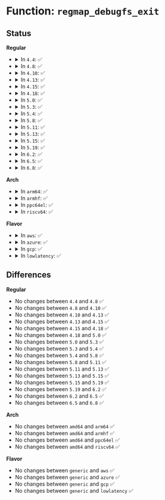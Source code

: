 # Function: <code>regmap_debugfs_exit</code>

## Status
<b>Regular</b>
<ul>
<li>
<details>
<summary>In <code>4.4</code>: ✅</summary>

```c
void regmap_debugfs_exit(struct regmap *map);
```

**Collision:** Unique Global

**Inline:** No

**Transformation:** False

**Instances:**

```
In drivers/base/regmap/regmap-debugfs.c (ffffffff8156a550)
Location: drivers/base/regmap/regmap-debugfs.c:636
Inline: False
Direct callers:
  - drivers/base/regmap/regmap.c:regmap_attach_dev
  - drivers/base/regmap/regmap.c:regmap_reinit_cache
  - drivers/base/regmap/regmap.c:regmap_exit
```
**Symbols:**

```
ffffffff8156a550-ffffffff8156a639: regmap_debugfs_exit (STB_GLOBAL)
```
</details>
</li>
<li>
<details>
<summary>In <code>4.8</code>: ✅</summary>

```c
void regmap_debugfs_exit(struct regmap *map);
```

**Collision:** Unique Global

**Inline:** No

**Transformation:** False

**Instances:**

```
In drivers/base/regmap/regmap-debugfs.c (ffffffff815bf0f0)
Location: drivers/base/regmap/regmap-debugfs.c:603
Inline: False
Direct callers:
  - drivers/base/regmap/regmap.c:regmap_exit
  - drivers/base/regmap/regmap.c:regmap_reinit_cache
  - drivers/base/regmap/regmap.c:regmap_attach_dev
```
**Symbols:**

```
ffffffff815bf0f0-ffffffff815bf1d3: regmap_debugfs_exit (STB_GLOBAL)
```
</details>
</li>
<li>
<details>
<summary>In <code>4.10</code>: ✅</summary>

```c
void regmap_debugfs_exit(struct regmap *map);
```

**Collision:** Unique Global

**Inline:** No

**Transformation:** False

**Instances:**

```
In drivers/base/regmap/regmap-debugfs.c (ffffffff815ee500)
Location: drivers/base/regmap/regmap-debugfs.c:613
Inline: False
Direct callers:
  - drivers/base/regmap/regmap.c:regmap_exit
  - drivers/base/regmap/regmap.c:regmap_reinit_cache
  - drivers/base/regmap/regmap.c:regmap_attach_dev
```
**Symbols:**

```
ffffffff815ee500-ffffffff815ee5e3: regmap_debugfs_exit (STB_GLOBAL)
```
</details>
</li>
<li>
<details>
<summary>In <code>4.13</code>: ✅</summary>

```c
void regmap_debugfs_exit(struct regmap *map);
```

**Collision:** Unique Global

**Inline:** No

**Transformation:** False

**Instances:**

```
In drivers/base/regmap/regmap-debugfs.c (ffffffff81602700)
Location: drivers/base/regmap/regmap-debugfs.c:613
Inline: False
Direct callers:
  - drivers/base/regmap/regmap.c:regmap_exit
  - drivers/base/regmap/regmap.c:regmap_reinit_cache
  - drivers/base/regmap/regmap.c:regmap_attach_dev
```
**Symbols:**

```
ffffffff81602700-ffffffff816027e5: regmap_debugfs_exit (STB_GLOBAL)
```
</details>
</li>
<li>
<details>
<summary>In <code>4.15</code>: ✅</summary>

```c
void regmap_debugfs_exit(struct regmap *map);
```

**Collision:** Unique Global

**Inline:** No

**Transformation:** False

**Instances:**

```
In drivers/base/regmap/regmap-debugfs.c (ffffffff8166aac0)
Location: drivers/base/regmap/regmap-debugfs.c:613
Inline: False
Direct callers:
  - drivers/base/regmap/regmap.c:regmap_exit
  - drivers/base/regmap/regmap.c:regmap_reinit_cache
  - drivers/base/regmap/regmap.c:regmap_attach_dev
```
**Symbols:**

```
ffffffff8166aac0-ffffffff8166aba5: regmap_debugfs_exit (STB_GLOBAL)
```
</details>
</li>
<li>
<details>
<summary>In <code>4.18</code>: ✅</summary>

```c
void regmap_debugfs_exit(struct regmap *map);
```

**Collision:** Unique Global

**Inline:** No

**Transformation:** False

**Instances:**

```
In drivers/base/regmap/regmap-debugfs.c (ffffffff816a64c0)
Location: drivers/base/regmap/regmap-debugfs.c:641
Inline: False
Direct callers:
  - drivers/base/regmap/regmap.c:regmap_exit
  - drivers/base/regmap/regmap.c:regmap_reinit_cache
  - drivers/base/regmap/regmap.c:regmap_attach_dev
```
**Symbols:**

```
ffffffff816a64c0-ffffffff816a65a5: regmap_debugfs_exit (STB_GLOBAL)
```
</details>
</li>
<li>
<details>
<summary>In <code>5.0</code>: ✅</summary>

```c
void regmap_debugfs_exit(struct regmap *map);
```

**Collision:** Unique Global

**Inline:** No

**Transformation:** False

**Instances:**

```
In drivers/base/regmap/regmap-debugfs.c (ffffffff816c7000)
Location: drivers/base/regmap/regmap-debugfs.c:631
Inline: False
Direct callers:
  - drivers/base/regmap/regmap.c:regmap_exit
  - drivers/base/regmap/regmap.c:regmap_reinit_cache
  - drivers/base/regmap/regmap.c:regmap_attach_dev
```
**Symbols:**

```
ffffffff816c7000-ffffffff816c70e5: regmap_debugfs_exit (STB_GLOBAL)
```
</details>
</li>
<li>
<details>
<summary>In <code>5.3</code>: ✅</summary>

```c
void regmap_debugfs_exit(struct regmap *map);
```

**Collision:** Unique Global

**Inline:** No

**Transformation:** False

**Instances:**

```
In drivers/base/regmap/regmap-debugfs.c (ffffffff817021a0)
Location: drivers/base/regmap/regmap-debugfs.c:647
Inline: False
Direct callers:
  - drivers/base/regmap/regmap.c:regmap_exit
  - drivers/base/regmap/regmap.c:regmap_reinit_cache
  - drivers/base/regmap/regmap.c:regmap_attach_dev
```
**Symbols:**

```
ffffffff817021a0-ffffffff81702287: regmap_debugfs_exit (STB_GLOBAL)
```
</details>
</li>
<li>
<details>
<summary>In <code>5.4</code>: ✅</summary>

```c
void regmap_debugfs_exit(struct regmap *map);
```

**Collision:** Unique Global

**Inline:** No

**Transformation:** False

**Instances:**

```
In drivers/base/regmap/regmap-debugfs.c (ffffffff81726540)
Location: drivers/base/regmap/regmap-debugfs.c:639
Inline: False
Direct callers:
  - drivers/base/regmap/regmap.c:regmap_exit
  - drivers/base/regmap/regmap.c:regmap_reinit_cache
  - drivers/base/regmap/regmap.c:regmap_attach_dev
```
**Symbols:**

```
ffffffff81726540-ffffffff81726627: regmap_debugfs_exit (STB_GLOBAL)
```
</details>
</li>
<li>
<details>
<summary>In <code>5.8</code>: ✅</summary>

```c
void regmap_debugfs_exit(struct regmap *map);
```

**Collision:** Unique Global

**Inline:** No

**Transformation:** False

**Instances:**

```
In drivers/base/regmap/regmap-debugfs.c (ffffffff817e2950)
Location: drivers/base/regmap/regmap-debugfs.c:651
Inline: False
Direct callers:
  - drivers/base/regmap/regmap.c:regmap_exit
  - drivers/base/regmap/regmap.c:regmap_reinit_cache
  - drivers/base/regmap/regmap.c:__regmap_init
```
**Symbols:**

```
ffffffff817e2950-ffffffff817e2a8d: regmap_debugfs_exit (STB_GLOBAL)
```
</details>
</li>
<li>
<details>
<summary>In <code>5.11</code>: ✅</summary>

```c
void regmap_debugfs_exit(struct regmap *map);
```

**Collision:** Unique Global

**Inline:** No

**Transformation:** False

**Instances:**

```
In drivers/base/regmap/regmap-debugfs.c (ffffffff817f7680)
Location: drivers/base/regmap/regmap-debugfs.c:655
Inline: False
Direct callers:
  - drivers/base/regmap/regmap.c:regmap_exit
  - drivers/base/regmap/regmap.c:regmap_reinit_cache
```
**Symbols:**

```
ffffffff817f7680-ffffffff817f77bd: regmap_debugfs_exit (STB_GLOBAL)
```
</details>
</li>
<li>
<details>
<summary>In <code>5.13</code>: ✅</summary>

```c
void regmap_debugfs_exit(struct regmap *map);
```

**Collision:** Unique Global

**Inline:** No

**Transformation:** False

**Instances:**

```
In drivers/base/regmap/regmap-debugfs.c (ffffffff817dbe10)
Location: drivers/base/regmap/regmap-debugfs.c:655
Inline: False
Direct callers:
  - drivers/base/regmap/regmap.c:regmap_exit
  - drivers/base/regmap/regmap.c:regmap_reinit_cache
```
**Symbols:**

```
ffffffff817dbe10-ffffffff817dbf58: regmap_debugfs_exit (STB_GLOBAL)
```
</details>
</li>
<li>
<details>
<summary>In <code>5.15</code>: ✅</summary>

```c
void regmap_debugfs_exit(struct regmap *map);
```

**Collision:** Unique Global

**Inline:** No

**Transformation:** False

**Instances:**

```
In drivers/base/regmap/regmap-debugfs.c (ffffffff81867770)
Location: drivers/base/regmap/regmap-debugfs.c:655
Inline: False
Direct callers:
  - drivers/base/regmap/regmap.c:regmap_exit
  - drivers/base/regmap/regmap.c:regmap_reinit_cache
```
**Symbols:**

```
ffffffff81867770-ffffffff818678b8: regmap_debugfs_exit (STB_GLOBAL)
```
</details>
</li>
<li>
<details>
<summary>In <code>5.19</code>: ✅</summary>

```c
void regmap_debugfs_exit(struct regmap *map);
```

**Collision:** Unique Global

**Inline:** No

**Transformation:** False

**Instances:**

```
In drivers/base/regmap/regmap-debugfs.c (ffffffff819afe60)
Location: drivers/base/regmap/regmap-debugfs.c:655
Inline: False
Direct callers:
  - drivers/base/regmap/regmap.c:regmap_exit
  - drivers/base/regmap/regmap.c:regmap_reinit_cache
```
**Symbols:**

```
ffffffff819afe60-ffffffff819affc0: regmap_debugfs_exit (STB_GLOBAL)
```
</details>
</li>
<li>
<details>
<summary>In <code>6.2</code>: ✅</summary>

```c
void regmap_debugfs_exit(struct regmap *map);
```

**Collision:** Unique Global

**Inline:** No

**Transformation:** False

**Instances:**

```
In drivers/base/regmap/regmap-debugfs.c (ffffffff81b23b50)
Location: drivers/base/regmap/regmap-debugfs.c:655
Inline: False
Direct callers:
  - drivers/base/regmap/regmap.c:regmap_exit
  - drivers/base/regmap/regmap.c:regmap_reinit_cache
```
**Symbols:**

```
ffffffff81b23b50-ffffffff81b23cb0: regmap_debugfs_exit (STB_GLOBAL)
```
</details>
</li>
<li>
<details>
<summary>In <code>6.5</code>: ✅</summary>

```c
void regmap_debugfs_exit(struct regmap *map);
```

**Collision:** Unique Global

**Inline:** No

**Transformation:** False

**Instances:**

```
In drivers/base/regmap/regmap-debugfs.c (ffffffff81b73c70)
Location: drivers/base/regmap/regmap-debugfs.c:666
Inline: False
Direct callers:
  - drivers/base/regmap/regmap.c:regmap_exit
  - drivers/base/regmap/regmap.c:regmap_reinit_cache
```
**Symbols:**

```
ffffffff81b73c70-ffffffff81b73dd0: regmap_debugfs_exit (STB_GLOBAL)
```
</details>
</li>
<li>
<details>
<summary>In <code>6.8</code>: ✅</summary>

```c
void regmap_debugfs_exit(struct regmap *map);
```

**Collision:** Unique Global

**Inline:** No

**Transformation:** False

**Instances:**

```
In drivers/base/regmap/regmap-debugfs.c (ffffffff81bc7ac0)
Location: drivers/base/regmap/regmap-debugfs.c:666
Inline: False
Direct callers:
  - drivers/base/regmap/regmap.c:regmap_exit
  - drivers/base/regmap/regmap.c:regmap_reinit_cache
```
**Symbols:**

```
ffffffff81bc7ac0-ffffffff81bc7c20: regmap_debugfs_exit (STB_GLOBAL)
```
</details>
</li>
</ul>
<b>Arch</b>
<ul>
<li>
<details>
<summary>In <code>arm64</code>: ✅</summary>

```c
void regmap_debugfs_exit(struct regmap *map);
```

**Collision:** Unique Global

**Inline:** No

**Transformation:** False

**Instances:**

```
In drivers/base/regmap/regmap-debugfs.c (ffff80001091b570)
Location: drivers/base/regmap/regmap-debugfs.c:639
Inline: False
Direct callers:
  - drivers/base/regmap/regmap.c:regmap_exit
  - drivers/base/regmap/regmap.c:regmap_reinit_cache
  - drivers/base/regmap/regmap.c:regmap_attach_dev
```
**Symbols:**

```
ffff80001091b570-ffff80001091b674: regmap_debugfs_exit (STB_GLOBAL)
```
</details>
</li>
<li>
<details>
<summary>In <code>armhf</code>: ✅</summary>

```c
void regmap_debugfs_exit(struct regmap *map);
```

**Collision:** Unique Global

**Inline:** No

**Transformation:** False

**Instances:**

```
In drivers/base/regmap/regmap-debugfs.c (c0a00fb4)
Location: drivers/base/regmap/regmap-debugfs.c:639
Inline: False
Direct callers:
  - drivers/base/regmap/regmap.c:regmap_exit
  - drivers/base/regmap/regmap.c:regmap_reinit_cache
  - drivers/base/regmap/regmap.c:regmap_attach_dev
```
**Symbols:**

```
c0a00fb4-c0a01084: regmap_debugfs_exit (STB_GLOBAL)
```
</details>
</li>
<li>
<details>
<summary>In <code>ppc64el</code>: ✅</summary>

```c
void regmap_debugfs_exit(struct regmap *map);
```

**Collision:** Unique Global

**Inline:** No

**Transformation:** False

**Instances:**

```
In drivers/base/regmap/regmap-debugfs.c (c0000000009bfa90)
Location: drivers/base/regmap/regmap-debugfs.c:639
Inline: False
Direct callers:
  - drivers/base/regmap/regmap.c:regmap_exit
  - drivers/base/regmap/regmap.c:regmap_reinit_cache
  - drivers/base/regmap/regmap.c:regmap_attach_dev
```
**Symbols:**

```
c0000000009bfa90-c0000000009bfc24: regmap_debugfs_exit (STB_GLOBAL)
```
</details>
</li>
<li>
<details>
<summary>In <code>riscv64</code>: ✅</summary>

```c
void regmap_debugfs_exit(struct regmap *map);
```

**Collision:** Unique Global

**Inline:** No

**Transformation:** False

**Instances:**

```
In drivers/base/regmap/regmap-debugfs.c (ffffffe00059b18c)
Location: drivers/base/regmap/regmap-debugfs.c:639
Inline: False
Direct callers:
  - drivers/base/regmap/regmap.c:regmap_exit
  - drivers/base/regmap/regmap.c:regmap_reinit_cache
  - drivers/base/regmap/regmap.c:regmap_attach_dev
```
**Symbols:**

```
ffffffe00059b18c-ffffffe00059b27a: regmap_debugfs_exit (STB_GLOBAL)
```
</details>
</li>
</ul>
<b>Flavor</b>
<ul>
<li>
<details>
<summary>In <code>aws</code>: ✅</summary>

```c
void regmap_debugfs_exit(struct regmap *map);
```

**Collision:** Unique Global

**Inline:** No

**Transformation:** False

**Instances:**

```
In drivers/base/regmap/regmap-debugfs.c (ffffffff816ec870)
Location: drivers/base/regmap/regmap-debugfs.c:639
Inline: False
Direct callers:
  - drivers/base/regmap/regmap.c:regmap_exit
  - drivers/base/regmap/regmap.c:regmap_reinit_cache
  - drivers/base/regmap/regmap.c:regmap_attach_dev
```
**Symbols:**

```
ffffffff816ec870-ffffffff816ec957: regmap_debugfs_exit (STB_GLOBAL)
```
</details>
</li>
<li>
<details>
<summary>In <code>azure</code>: ✅</summary>

```c
void regmap_debugfs_exit(struct regmap *map);
```

**Collision:** Unique Global

**Inline:** No

**Transformation:** False

**Instances:**

```
In drivers/base/regmap/regmap-debugfs.c (ffffffff816c6eb0)
Location: drivers/base/regmap/regmap-debugfs.c:639
Inline: False
Direct callers:
  - drivers/base/regmap/regmap.c:regmap_exit
  - drivers/base/regmap/regmap.c:regmap_reinit_cache
  - drivers/base/regmap/regmap.c:regmap_attach_dev
```
**Symbols:**

```
ffffffff816c6eb0-ffffffff816c6f97: regmap_debugfs_exit (STB_GLOBAL)
```
</details>
</li>
<li>
<details>
<summary>In <code>gcp</code>: ✅</summary>

```c
void regmap_debugfs_exit(struct regmap *map);
```

**Collision:** Unique Global

**Inline:** No

**Transformation:** False

**Instances:**

```
In drivers/base/regmap/regmap-debugfs.c (ffffffff81719a00)
Location: drivers/base/regmap/regmap-debugfs.c:639
Inline: False
Direct callers:
  - drivers/base/regmap/regmap.c:regmap_exit
  - drivers/base/regmap/regmap.c:regmap_reinit_cache
  - drivers/base/regmap/regmap.c:regmap_attach_dev
```
**Symbols:**

```
ffffffff81719a00-ffffffff81719ae7: regmap_debugfs_exit (STB_GLOBAL)
```
</details>
</li>
<li>
<details>
<summary>In <code>lowlatency</code>: ✅</summary>

```c
void regmap_debugfs_exit(struct regmap *map);
```

**Collision:** Unique Global

**Inline:** No

**Transformation:** False

**Instances:**

```
In drivers/base/regmap/regmap-debugfs.c (ffffffff81734d60)
Location: drivers/base/regmap/regmap-debugfs.c:639
Inline: False
Direct callers:
  - drivers/base/regmap/regmap.c:regmap_exit
  - drivers/base/regmap/regmap.c:regmap_reinit_cache
  - drivers/base/regmap/regmap.c:regmap_attach_dev
```
**Symbols:**

```
ffffffff81734d60-ffffffff81734e47: regmap_debugfs_exit (STB_GLOBAL)
```
</details>
</li>
</ul>

## Differences
<b>Regular</b>
<ul>
<li>
No changes between <code>4.4</code> and <code>4.8</code> ✅
</li>
<li>
No changes between <code>4.8</code> and <code>4.10</code> ✅
</li>
<li>
No changes between <code>4.10</code> and <code>4.13</code> ✅
</li>
<li>
No changes between <code>4.13</code> and <code>4.15</code> ✅
</li>
<li>
No changes between <code>4.15</code> and <code>4.18</code> ✅
</li>
<li>
No changes between <code>4.18</code> and <code>5.0</code> ✅
</li>
<li>
No changes between <code>5.0</code> and <code>5.3</code> ✅
</li>
<li>
No changes between <code>5.3</code> and <code>5.4</code> ✅
</li>
<li>
No changes between <code>5.4</code> and <code>5.8</code> ✅
</li>
<li>
No changes between <code>5.8</code> and <code>5.11</code> ✅
</li>
<li>
No changes between <code>5.11</code> and <code>5.13</code> ✅
</li>
<li>
No changes between <code>5.13</code> and <code>5.15</code> ✅
</li>
<li>
No changes between <code>5.15</code> and <code>5.19</code> ✅
</li>
<li>
No changes between <code>5.19</code> and <code>6.2</code> ✅
</li>
<li>
No changes between <code>6.2</code> and <code>6.5</code> ✅
</li>
<li>
No changes between <code>6.5</code> and <code>6.8</code> ✅
</li>
</ul>
<b>Arch</b>
<ul>
<li>
No changes between <code>amd64</code> and <code>arm64</code> ✅
</li>
<li>
No changes between <code>amd64</code> and <code>armhf</code> ✅
</li>
<li>
No changes between <code>amd64</code> and <code>ppc64el</code> ✅
</li>
<li>
No changes between <code>amd64</code> and <code>riscv64</code> ✅
</li>
</ul>
<b>Flavor</b>
<ul>
<li>
No changes between <code>generic</code> and <code>aws</code> ✅
</li>
<li>
No changes between <code>generic</code> and <code>azure</code> ✅
</li>
<li>
No changes between <code>generic</code> and <code>gcp</code> ✅
</li>
<li>
No changes between <code>generic</code> and <code>lowlatency</code> ✅
</li>
</ul>
